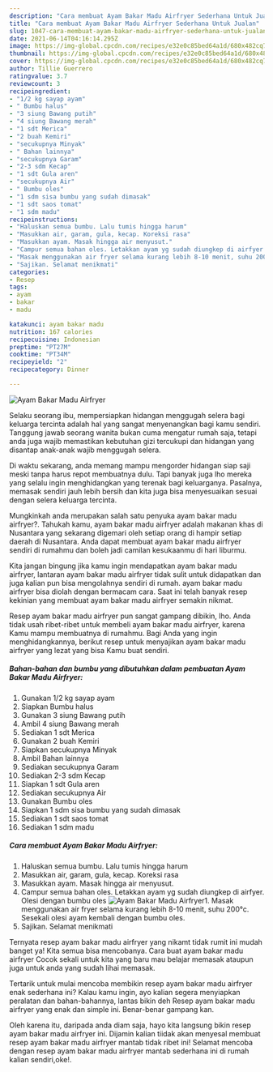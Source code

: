 ```yaml
---
description: "Cara membuat Ayam Bakar Madu Airfryer Sederhana Untuk Jualan"
title: "Cara membuat Ayam Bakar Madu Airfryer Sederhana Untuk Jualan"
slug: 1047-cara-membuat-ayam-bakar-madu-airfryer-sederhana-untuk-jualan
date: 2021-06-14T04:16:14.295Z
image: https://img-global.cpcdn.com/recipes/e32e0c85bed64a1d/680x482cq70/ayam-bakar-madu-airfryer-foto-resep-utama.jpg
thumbnail: https://img-global.cpcdn.com/recipes/e32e0c85bed64a1d/680x482cq70/ayam-bakar-madu-airfryer-foto-resep-utama.jpg
cover: https://img-global.cpcdn.com/recipes/e32e0c85bed64a1d/680x482cq70/ayam-bakar-madu-airfryer-foto-resep-utama.jpg
author: Tillie Guerrero
ratingvalue: 3.7
reviewcount: 3
recipeingredient:
- "1/2 kg sayap ayam"
- " Bumbu halus"
- "3 siung Bawang putih"
- "4 siung Bawang merah"
- "1 sdt Merica"
- "2 buah Kemiri"
- "secukupnya Minyak"
- " Bahan lainnya"
- "secukupnya Garam"
- "2-3 sdm Kecap"
- "1 sdt Gula aren"
- "secukupnya Air"
- " Bumbu oles"
- "1 sdm sisa bumbu yang sudah dimasak"
- "1 sdt saos tomat"
- "1 sdm madu"
recipeinstructions:
- "Haluskan semua bumbu. Lalu tumis hingga harum"
- "Masukkan air, garam, gula, kecap. Koreksi rasa"
- "Masukkan ayam. Masak hingga air menyusut."
- "Campur semua bahan oles. Letakkan ayam yg sudah diungkep di airfyer. Olesi dengan bumbu oles"
- "Masak menggunakan air fryer selama kurang lebih 8-10 menit, suhu 200°c. Sesekali olesi ayam kembali dengan bumbu oles."
- "Sajikan. Selamat menikmati"
categories:
- Resep
tags:
- ayam
- bakar
- madu

katakunci: ayam bakar madu 
nutrition: 167 calories
recipecuisine: Indonesian
preptime: "PT27M"
cooktime: "PT34M"
recipeyield: "2"
recipecategory: Dinner

---
```



![Ayam Bakar Madu Airfryer](https://img-global.cpcdn.com/recipes/e32e0c85bed64a1d/680x482cq70/ayam-bakar-madu-airfryer-foto-resep-utama.jpg)

Selaku seorang ibu, mempersiapkan hidangan menggugah selera bagi keluarga tercinta adalah hal yang sangat menyenangkan bagi kamu sendiri. Tanggung jawab seorang  wanita bukan cuma mengatur rumah saja, tetapi anda juga wajib memastikan kebutuhan gizi tercukupi dan hidangan yang disantap anak-anak wajib menggugah selera.

Di waktu  sekarang, anda memang mampu mengorder hidangan siap saji meski tanpa harus repot membuatnya dulu. Tapi banyak juga lho mereka yang selalu ingin menghidangkan yang terenak bagi keluarganya. Pasalnya, memasak sendiri jauh lebih bersih dan kita juga bisa menyesuaikan sesuai dengan selera keluarga tercinta. 



Mungkinkah anda merupakan salah satu penyuka ayam bakar madu airfryer?. Tahukah kamu, ayam bakar madu airfryer adalah makanan khas di Nusantara yang sekarang digemari oleh setiap orang di hampir setiap daerah di Nusantara. Anda dapat membuat ayam bakar madu airfryer sendiri di rumahmu dan boleh jadi camilan kesukaanmu di hari liburmu.

Kita jangan bingung jika kamu ingin mendapatkan ayam bakar madu airfryer, lantaran ayam bakar madu airfryer tidak sulit untuk didapatkan dan juga kalian pun bisa mengolahnya sendiri di rumah. ayam bakar madu airfryer bisa diolah dengan bermacam cara. Saat ini telah banyak resep kekinian yang membuat ayam bakar madu airfryer semakin nikmat.

Resep ayam bakar madu airfryer pun sangat gampang dibikin, lho. Anda tidak usah ribet-ribet untuk membeli ayam bakar madu airfryer, karena Kamu mampu membuatnya di rumahmu. Bagi Anda yang ingin menghidangkannya, berikut resep untuk menyajikan ayam bakar madu airfryer yang lezat yang bisa Kamu buat sendiri.

<!--inarticleads1-->

##### Bahan-bahan dan bumbu yang dibutuhkan dalam pembuatan Ayam Bakar Madu Airfryer:

1. Gunakan 1/2 kg sayap ayam
1. Siapkan  Bumbu halus
1. Gunakan 3 siung Bawang putih
1. Ambil 4 siung Bawang merah
1. Sediakan 1 sdt Merica
1. Gunakan 2 buah Kemiri
1. Siapkan secukupnya Minyak
1. Ambil  Bahan lainnya
1. Sediakan secukupnya Garam
1. Sediakan 2-3 sdm Kecap
1. Siapkan 1 sdt Gula aren
1. Sediakan secukupnya Air
1. Gunakan  Bumbu oles
1. Siapkan 1 sdm sisa bumbu yang sudah dimasak
1. Sediakan 1 sdt saos tomat
1. Sediakan 1 sdm madu




<!--inarticleads2-->

##### Cara membuat Ayam Bakar Madu Airfryer:

1. Haluskan semua bumbu. Lalu tumis hingga harum
1. Masukkan air, garam, gula, kecap. Koreksi rasa
1. Masukkan ayam. Masak hingga air menyusut.
1. Campur semua bahan oles. Letakkan ayam yg sudah diungkep di airfyer. Olesi dengan bumbu oles
<img src="//assets-global.cpcdn.com/assets/icons/button_play-2c75c40dde080a61004c1f40b05d8f140eaff45d7e9e6481dc71c63d2e7c4909.png" alt="Ayam Bakar Madu Airfryer">1. Masak menggunakan air fryer selama kurang lebih 8-10 menit, suhu 200°c. Sesekali olesi ayam kembali dengan bumbu oles.
1. Sajikan. Selamat menikmati




Ternyata resep ayam bakar madu airfryer yang nikamt tidak rumit ini mudah banget ya! Kita semua bisa mencobanya. Cara buat ayam bakar madu airfryer Cocok sekali untuk kita yang baru mau belajar memasak ataupun juga untuk anda yang sudah lihai memasak.

Tertarik untuk mulai mencoba membikin resep ayam bakar madu airfryer enak sederhana ini? Kalau kamu ingin, ayo kalian segera menyiapkan peralatan dan bahan-bahannya, lantas bikin deh Resep ayam bakar madu airfryer yang enak dan simple ini. Benar-benar gampang kan. 

Oleh karena itu, daripada anda diam saja, hayo kita langsung bikin resep ayam bakar madu airfryer ini. Dijamin kalian tiidak akan menyesal membuat resep ayam bakar madu airfryer mantab tidak ribet ini! Selamat mencoba dengan resep ayam bakar madu airfryer mantab sederhana ini di rumah kalian sendiri,oke!.

